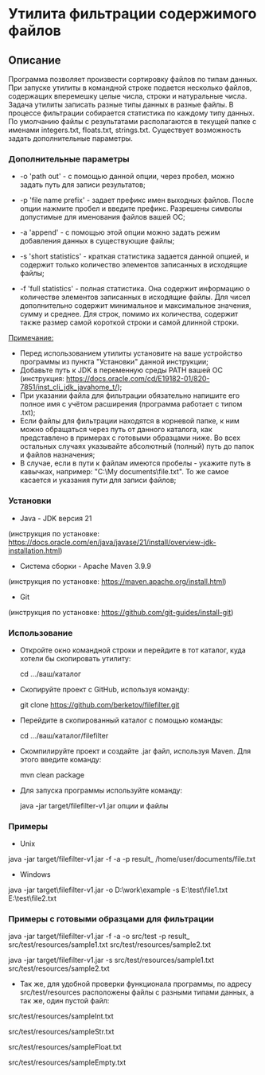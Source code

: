 # Утилита фильтрации содержимого файлов

## Описание
Программа позволяет произвести сортировку файлов по типам данных. При запуске утилиты в командной строке подается несколько файлов, содержащих вперемешку целые числа, строки и натуральные числа. Задача утилиты записать разные типы данных в разные файлы. В процессе фильтрации собирается статистика по каждому типу данных. По умолчанию файлы с результатами располагаются в текущей папке с именами integers.txt, floats.txt, strings.txt. Существует возможность задать дополнительные параметры.

### Дополнительные параметры
* -o 'path out' - с помощью данной опции, через пробел, можно задать путь для записи результатов;


* -p 'file name prefix' - задает префикс имен выходных файлов. После опции нажмите пробел и введите префикс. Разрешены символы допустимые для именования файлов вашей ОС;


* -a 'append' - с помощью этой опции можно задать режим добавления данных в существующие файлы;


* -s 'short statistics' - краткая статистика задается данной опцией, и содержит только количество элементов записанных в исходящие файлы;


* -f 'full statistics' - полная статистика. Она содержит информацию о количестве элементов записанных в исходящие файлы. Для чисел дополнительно содержит минимальное и максимальное значения, сумму и среднее. Для строк, помимо их количества, содержит также размер самой короткой строки и самой длинной строки.

<u>Примечание:</u>
- Перед использованием утилиты установите на ваше устройство программы из пункта "Установки" данной инструкции;
- Добавьте путь к JDK в переменную среды PATH вашей ОС (инструкция: https://docs.oracle.com/cd/E19182-01/820-7851/inst_cli_jdk_javahome_t/);
- При указании файла для фильтрации обязательно напишите его полное имя с учётом расширения (программа работает с типом .txt);
- Если файлы для фильтрации находятся в корневой папке, к ним можно обращаться через путь от данного каталога, как представлено в примерах с готовыми образцами ниже. Во всех остальных случаях указывайте абсолютный (полный) путь до папок и файлов назначения;
- В случае, если в пути к файлам имеются пробелы - укажите путь в кавычках, например: "C:\My documents\file.txt". То же самое касается и указания пути для записи файлов;

### Установки
- Java - JDK версия 21

(инструкция по установке: https://docs.oracle.com/en/java/javase/21/install/overview-jdk-installation.html)
- Система сборки - Apache Maven 3.9.9

(инструкция по установке: https://maven.apache.org/install.html)
- Git

(инструкция по установке: https://github.com/git-guides/install-git)

### Использование
* Откройте окно командной строки и перейдите в тот каталог, куда хотели бы скопировать утилиту:

  cd .../ваш/каталог


* Скопируйте проект с GitHub, используя команду:

  git clone https://github.com/berketov/filefilter.git


* Перейдите в скопированный каталог с помощью команды:

  cd .../ваш/каталог/filefilter


* Скомпилируйте проект и создайте .jar файл, используя Maven. Для этого введите команду:

  mvn clean package


* Для запуска программы используйте команду:

  java -jar target/filefilter-v1.jar опции и файлы

### Примеры
- Unix

java -jar target/filefilter-v1.jar -f -a -p result_ /home/user/documents/file.txt


- Windows

java -jar target\filefilter-v1.jar -o D:\work\example -s E:\test\file1.txt E:\test\file2.txt

### Примеры с готовыми образцами для фильтрации
java -jar target/filefilter-v1.jar -f -a -o src/test -p result_ src/test/resources/sample1.txt src/test/resources/sample2.txt


java -jar target/filefilter-v1.jar -s src/test/resources/sample1.txt src/test/resources/sample2.txt

* Так же, для удобной проверки функционала программы, по адресу src/test/resources расположены файлы с разными типами данных, а так же, один пустой файл: 

src/test/resources/sampleInt.txt

src/test/resources/sampleStr.txt

src/test/resources/sampleFloat.txt

src/test/resources/sampleEmpty.txt




